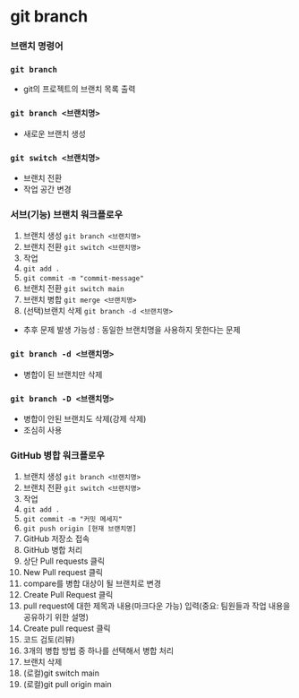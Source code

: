 # git branch

### 브랜치 명령어

### `git branch`

- git의 프로젝트의 브랜치 목록 출력

### `git branch <브랜치명>`

- 새로운 브랜치 생성

### `git switch <브랜치명>`

- 브랜치 전환
- 작업 공간 변경

### 서브(기능) 브랜치 워크플로우

1. 브랜치 생성 `git branch <브랜치명>`
2. 브랜치 전환 `git switch <브랜치명>`
3. 작업
4. `git add .`
5. `git commit -m "commit-message"`
6. 브랜치 전환 `git switch main`
7. 브랜치 병합 `git merge <브랜치명>`
8. (선택)브랜치 삭제 `git branch -d <브랜치명>`
  - 추후 문제 발생 가능성 : 동일한 브랜치명을 사용하지 못한다는 문제

### `git branch -d <브랜치명>`

- 병합이 된 브랜치만 삭제

### `git branch -D <브랜치명>`

- 병합이 안된 브랜치도 삭제(강제 삭제)
- 조심히 사용

### GitHub 병합 워크플로우
1. 브랜치 생성 `git branch <브랜치명>`
2. 브랜치 전환 `git switch <브랜치명>`
3. 작업
4. `git add .`
5. `git commit -m "커밋 메세지"`
6. `git push origin [현재 브랜치명]`
7. GitHub 저장소 접속
8. GitHub 병합 처리
  1. 상단 Pull requests 클릭
  2. New Pull request 클릭
  3. compare를 병합 대상이 될 브랜치로 변경
  4. Create Pull Request 클릭
  5. pull request에 대한 제목과 내용(마크다운 가능) 입력(중요: 팀원들과 작업 내용을 공유하기 위한 설명)
  6. Create pull request 클릭 
  7. 코드 검토(리뷰)
  8. 3개의 병합 방법 중 하나를 선택해서 병합 처리
  9. 브랜치 삭제
  10. (로컬)git switch main
  11. (로컬)git pull origin main
  